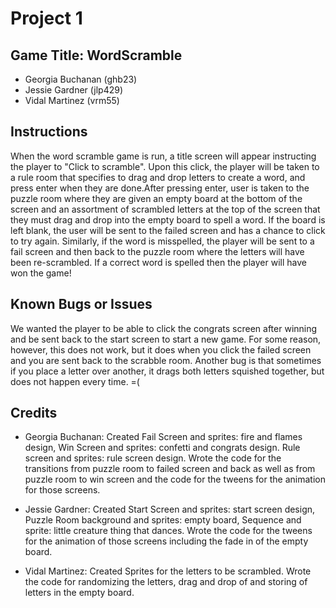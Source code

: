 #	Project	1
##	Game Title: WordScramble

*	Georgia Buchanan (ghb23)
*	Jessie Gardner (jlp429)
* Vidal Martinez (vrm55)

##	Instructions
When the word scramble game is run, a title screen will appear instructing the
player to "Click to scramble". Upon this click, the player will be taken to a
rule room that specifies to drag and drop letters to create a word, and press
enter when they are done.After pressing enter, user is taken to the puzzle room 
where they are given an empty board at the bottom of the screen and an
assortment of scrambled letters at the top of the screen that they must drag
and drop into the empty board to spell a word. If the board is left blank, the user
will be sent to the failed screen and has a chance to click to try again. Similarly, 
if the word is misspelled, the player will be sent to a fail screen and then back to 
the puzzle room where the letters will have been re-scrambled. If a correct word is 
spelled then the player will have won the game!

##	Known	Bugs	or	Issues
We wanted the player to be able to click the congrats screen after winning and
be sent back to the start screen to start a new game. For some reason, however,
this does not work, but it does when you click the failed screen and you are
sent back to the scrabble room. Another bug is that sometimes if you place a letter
over another, it drags both letters squished together, but does not happen every time. =(

##	Credits
*	Georgia Buchanan: Created	Fail Screen and sprites: fire and flames design,
                            Win Screen and sprites: confetti and congrats design.
                            Rule screen and sprites: rule screen design.
                    Wrote the code for the transitions from puzzle room to
                            failed screen and back as well as from puzzle room
                            to win screen and the code for the tweens for the
                            animation for those screens.

*	Jessie Gardner: Created	Start Screen and sprites: start screen design,
                          Puzzle Room background and sprites: empty board,
                          Sequence and sprite: little creature thing that dances.
                  Wrote the code for the tweens for the animation of those
                          screens including the fade in of the empty board.

* Vidal Martinez: Created Sprites for the letters to be scrambled.
                  Wrote the code for randomizing the letters, drag and drop of
                                 and storing of letters in the empty board.
